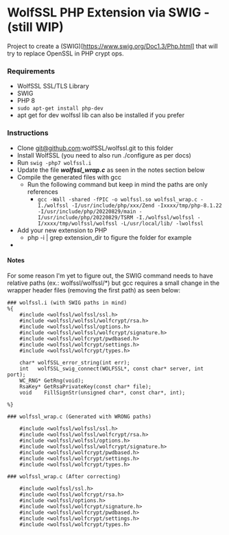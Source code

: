 # WolfSSL PHP Extension via SWIG - (still WIP)
Project to create a (SWIG)[https://www.swig.org/Doc1.3/Php.html] that will try to replace OpenSSL in PHP crypt ops. 

### Requirements
- WolfSSL SSL/TLS Library
- SWIG
- PHP 8
- `sudo apt-get install php-dev`
- apt get for dev wolfssl lib can also be installed if you prefer


### Instructions

- Clone git@github.com:wolfSSL/wolfssl.git to this folder
- Install WolfSSL (you need to also run ./configure as per docs)
- Run `swig -php7 wolfssl.i`
- Update the file _**wolfssl_wrap.c**_ as seen in the notes section below
- Compile the generated files with gcc
  - Run the following command but keep in mind the paths are only references
    - `gcc -Wall -shared -fPIC -o wolfssl.so wolfssl_wrap.c -I./wolfssl -I/usr/include/php/xxx/Zend -Ixxxx/tmp/php-8.1.22 -I/usr/include/php/20220829/main -I/usr/include/php/20220829/TSRM -I./wolfssl/wolfssl -I/xxxx/tmp/wolfssl/wolfssl -L/usr/local/lib/ -lwolfssl`
- Add your new extension to PHP
  - php -i | grep extension_dir to figure the folder for example
- 

#### Notes
For some reason I'm yet to figure out, the SWIG command needs to have relative paths (ex.: wolfssl/wolfssl/*) but gcc requires a small change in the wrapper header files (removing the first path) as seen below:
```
### wolfssl.i (with SWIG paths in mind) 
%{
    #include <wolfssl/wolfssl/ssl.h>
    #include <wolfssl/wolfssl/wolfcrypt/rsa.h>
    #include <wolfssl/wolfssl/options.h>
    #include <wolfssl/wolfssl/wolfcrypt/signature.h>
    #include <wolfssl/wolfcrypt/pwdbased.h>
    #include <wolfssl/wolfcrypt/settings.h>
    #include <wolfssl/wolfcrypt/types.h>

    char* wolfSSL_error_string(int err);
    int   wolfSSL_swig_connect(WOLFSSL*, const char* server, int port);
    WC_RNG* GetRng(void);
    RsaKey* GetRsaPrivateKey(const char* file);
    void    FillSignStr(unsigned char*, const char*, int);

%}

### wolfssl_wrap.c (Generated with WRONG paths)

    #include <wolfssl/wolfssl/ssl.h>
    #include <wolfssl/wolfssl/wolfcrypt/rsa.h>
    #include <wolfssl/wolfssl/options.h>
    #include <wolfssl/wolfssl/wolfcrypt/signature.h>
    #include <wolfssl/wolfcrypt/pwdbased.h>
    #include <wolfssl/wolfcrypt/settings.h>
    #include <wolfssl/wolfcrypt/types.h>

### wolfssl_wrap.c (After correcting)

    #include <wolfssl/ssl.h>
    #include <wolfssl/wolfcrypt/rsa.h>
    #include <wolfssl/options.h>
    #include <wolfssl/wolfcrypt/signature.h>
    #include <wolfssl/wolfcrypt/pwdbased.h>
    #include <wolfssl/wolfcrypt/settings.h>
    #include <wolfssl/wolfcrypt/types.h>

```
